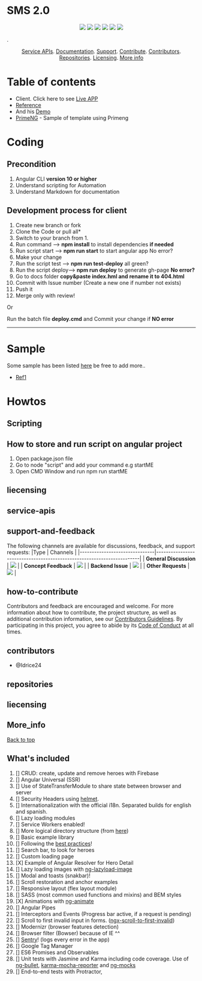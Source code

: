 # SMS 2.0
<p align="center">
    <a href="https://github.com/idrice24/sms-2.0/issues/" title="Open Issues"><img src="https://img.shields.io/github/issues/idrice24/sms-2.0?style=flat-square "></a>
<a href="https://app.circleci.com/pipelines/github/idrice24/sms-2.0" title="Circleci"><img src="https://img.shields.io/circleci/build/github/idrice24/sms-2.0?color=green&logo=red&style=flat-square?style=flat-square"></a>
  <a href="https://github.com/idrice24/sms-2.0/" title="License"><img src="https://img.shields.io/github/license/idrice24/sms-2.0?style=flat-square"></a>
  <a href="https://github.com/idrice24/sms-2.0/" title="Languages"><img src="https://img.shields.io/github/languages/count/idrice24/sms-2.0?style=flat-square"></a>
  <a href="https://github.com/idrice24/sms-2.0/" title="Version"><img src="https://img.shields.io/github/package-json/v/idrice24/sms-2.0?style=flat-square"></a>
  <img src="https://img.shields.io/github/last-commit/idrice24/sms-2.0/master">
  
</p>
. 
<p align="center">
	<a href="#service-apis">Service APIs</a>.
	<a href="#documentation">Documentation</a>.
	<a href="#support-and-feedback">Support</a>.
	<a href="#how-to-contribute">Contribute</a>.
	<a href="#contributors">Contributors</a>.
	<a href="#repositories">Repositories</a>.
	<a href="#liecensing">Licensing</a>.
  <a href="#more_info">More info</a>
</p>

# Table of contents
- Client. Click here to see  [Live APP](https://idrice24.github.io/SMS-2.0/)  
- [Reference](https://angular.ganatan.com/crud/cities)
- And his [Demo](https://github.com/ganatan/angular10-app/tree/master/frontend)
- [PrimeNG](https://github.com/leandcar/ng-sapphiredb-editor-nqt4ki) - Sample of template using Primeng

# Coding
## Precondition
1.  Angular CLI **version 10 or higher**
1.  Understand scripting for Automation
1.  Understand Markdown for documentation

## Development process for client
1. Create new branch or fork 
1. Clone the Code or pull all*
1. Switch to your branch from 1.
1. Run command --> **npm install** to install dependencies **if needed**
1. Run script  start --> **npm run start** to start angular app No error?
1. Make your change
1. Run the script test --> **npm run test-deploy** all green?
1. Run the script deploy--> **npm run deploy** to generate gh-page __No error?__
1. Go to docs folder **copy&paste index.hml  and rename it to 404.html**
1. Commit with Issue number (Create a new one if number not exists)
1. Push it
1. Merge only with review!

Or

Run the batch file **deploy.cmd** and Commit your change if **NO error**
<hr/>

# Sample
Some sample has been listed [here](https://github.com/idrice24/sms-2.0/wiki/Samples) be free to add more..
- [Ref1](https://www.truecodex.com/)
# Howtos
## Scripting
## How to store and run script on angular project
1. Open package.json file
1. Go to node "script" and add your command e.g startME
1. Open CMD Window and run npm run startME

## liecensing
## service-apis
## support-and-feedback 
The following channels are available for discussions, feedback, and support requests:
|Type							| Channels 																|
|-------------------------------|-----------------------------------------------------------------------|
| **General Discussion** | <a href="https://github.com/idrice24/idrice/issues/new/choose" title="General Discussion"><img src="https://img.shields.io/badge/idrice24-issues-blue"></a></a> |
| **Concept Feedback**	 | <a href="https://github.com/idrice24/idrice/issues/new/choose"><img src="https://img.shields.io/badge/idrice24-issues-blue"></a></a> |
| **Backend Issue**		 | <a href="https://github.com/Ghislain1/mns237-server/issues"><img src="https://img.shields.io/github/issues-raw/ghislain1/mns237-server"></a></a> |
| **Other Requests**	 | <a href="idrice.tsafouet@yahoo.com" title="Email IDRICE24 Team"><img src="https://img.shields.io/github/contributors/idrice24/sms-2.0"></a></a> |


## how-to-contribute  
  Contributors and feedback are encouraged and welcome. For more information about how to contribute, the project structure, as well as additional contribution information, see our [Contributors Guidelines](./CONTRIBUTING.md). By participating in this project, you agree to abide by its [Code of Conduct](./CODE:OF_CONDUCT.md) at all times.
  
## contributors
 - @Idrice24
## repositories
## liecensing

## More_info

 [Back to top](#table-of-contents)

## What's included

1.  [] CRUD: create, update and remove heroes with Firebase
1.  [] Angular Universal (SSR)
1.  [] Use of StateTransferModule to share state between browser and server
1.  [] Security Headers using [helmet](https://helmetjs.github.io).
1.  [] Internationalization with the official i18n. Separated builds for english and spanish.
1.  [] Lazy loading modules
1.  [] Service Workers enabled!
1.  [] More logical directory structure (from
      [here](https://itnext.io/choosing-a-highly-scalable-folder-structure-in-angular-d987de65ec7))
1.  [] Basic example library
1.  [] Following the [best practices](https://angular.io/guide/styleguide)!
1.  [] Search bar, to look for heroes
1.  [] Custom loading page
1.  [X] Example of Angular Resolver for Hero Detail
1.  [] Lazy loading images with [ng-lazyload-image](https://github.com/tjoskar/ng-lazyload-image)
1.  [] Modal and toasts (snakbar)!
1.  [] Scroll restoration and anchor examples
1.  [] Responsive layout (flex layout module)
1.  [] SASS (most common used functions and mixins) and BEM styles
1.  [X] Animations with [ng-animate](https://jiayihu.github.io/ng-animate/)
1.  [] Angular Pipes
1.  [] Interceptors and Events (Progress bar active, if a request is pending)
1.  [] Scroll to first invalid input in forms.
      ([ngx-scroll-to-first-invalid](https://github.com/Ismaestro/ngx-scroll-to-first-invalid))
1.  [] Modernizr (browser features detection)
1.  [] Browser filter (Bowser) because of IE ^^
1.  [] [Sentry](https://sentry.io)! (logs every error in the app)
1.  [] Google Tag Manager
1.  [] ES6 Promises and Observables
1.  [] Unit tests with Jasmine and Karma including code coverage. Use of
      [ng-bullet](https://www.npmjs.com/package/ng-bullet),
      [karma-mocha-reporter](https://github.com/litixsoft/karma-mocha-reporter) and
      [ng-mocks](https://github.com/ike18t/ng-mocks)
1.  [] End-to-end tests with Protractor,
